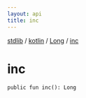 ```yaml
---
layout: api
title: inc
---
```

[stdlib](../../index.md) / [kotlin](../index.md) / [Long](index.md) / [inc](inc.md)

# inc

```
public fun inc(): Long
```

